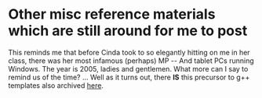 # Other misc reference materials which are still around for me to post

This reminds me that before Cinda took to so elegantly hitting on me in her class, there was her most infamous (perhaps) 
MP -- And tablet PCs running Windows. The year is 2005, ladies and gentlemen. What more can I say to remind us of 
the time? ... Well as it turns out, there **IS** this precursor to g++ templates also archived 
[here]().

<img src="" />

<img src="" />

